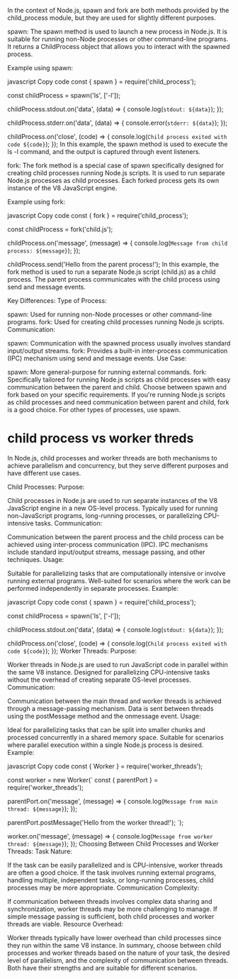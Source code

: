 
In the context of Node.js, spawn and fork are both methods provided by the child_process module, but they are used for slightly different purposes.

spawn:
The spawn method is used to launch a new process in Node.js. It is suitable for running non-Node processes or other command-line programs. It returns a ChildProcess object that allows you to interact with the spawned process.

Example using spawn:

javascript
Copy code
const { spawn } = require('child_process');

const childProcess = spawn('ls', ['-l']);

childProcess.stdout.on('data', (data) => {
  console.log(`stdout: ${data}`);
});

childProcess.stderr.on('data', (data) => {
  console.error(`stderr: ${data}`);
});

childProcess.on('close', (code) => {
  console.log(`Child process exited with code ${code}`);
});
In this example, the spawn method is used to execute the ls -l command, and the output is captured through event listeners.

fork:
The fork method is a special case of spawn specifically designed for creating child processes running Node.js scripts. It is used to run separate Node.js processes as child processes. Each forked process gets its own instance of the V8 JavaScript engine.

Example using fork:

javascript
Copy code
const { fork } = require('child_process');

const childProcess = fork('child.js');

childProcess.on('message', (message) => {
  console.log(`Message from child process: ${message}`);
});

childProcess.send('Hello from the parent process!');
In this example, the fork method is used to run a separate Node.js script (child.js) as a child process. The parent process communicates with the child process using send and message events.

Key Differences:
Type of Process:

spawn: Used for running non-Node processes or other command-line programs.
fork: Used for creating child processes running Node.js scripts.
Communication:

spawn: Communication with the spawned process usually involves standard input/output streams.
fork: Provides a built-in inter-process communication (IPC) mechanism using send and message events.
Use Case:

spawn: More general-purpose for running external commands.
fork: Specifically tailored for running Node.js scripts as child processes with easy communication between the parent and child.
Choose between spawn and fork based on your specific requirements. If you're running Node.js scripts as child processes and need communication between parent and child, fork is a good choice. For other types of processes, use spawn.

# child process vs worker threds

In Node.js, child processes and worker threads are both mechanisms to achieve parallelism and concurrency, but they serve different purposes and have different use cases.

Child Processes:
Purpose:

Child processes in Node.js are used to run separate instances of the V8 JavaScript engine in a new OS-level process.
Typically used for running non-JavaScript programs, long-running processes, or parallelizing CPU-intensive tasks.
Communication:

Communication between the parent process and the child process can be achieved using inter-process communication (IPC).
IPC mechanisms include standard input/output streams, message passing, and other techniques.
Usage:

Suitable for parallelizing tasks that are computationally intensive or involve running external programs.
Well-suited for scenarios where the work can be performed independently in separate processes.
Example:

javascript
Copy code
const { spawn } = require('child_process');

const childProcess = spawn('ls', ['-l']);

childProcess.stdout.on('data', (data) => {
  console.log(`stdout: ${data}`);
});

childProcess.on('close', (code) => {
  console.log(`Child process exited with code ${code}`);
});
Worker Threads:
Purpose:

Worker threads in Node.js are used to run JavaScript code in parallel within the same V8 instance.
Designed for parallelizing CPU-intensive tasks without the overhead of creating separate OS-level processes.
Communication:

Communication between the main thread and worker threads is achieved through a message-passing mechanism.
Data is sent between threads using the postMessage method and the onmessage event.
Usage:

Ideal for parallelizing tasks that can be split into smaller chunks and processed concurrently in a shared memory space.
Suitable for scenarios where parallel execution within a single Node.js process is desired.
Example:

javascript
Copy code
const { Worker } = require('worker_threads');

const worker = new Worker(`
  const { parentPort } = require('worker_threads');

  parentPort.on('message', (message) => {
    console.log(`Message from main thread: ${message}`);
  });

  parentPort.postMessage('Hello from the worker thread!');
`);

worker.on('message', (message) => {
  console.log(`Message from worker thread: ${message}`);
});
Choosing Between Child Processes and Worker Threads:
Task Nature:

If the task can be easily parallelized and is CPU-intensive, worker threads are often a good choice.
If the task involves running external programs, handling multiple, independent tasks, or long-running processes, child processes may be more appropriate.
Communication Complexity:

If communication between threads involves complex data sharing and synchronization, worker threads may be more challenging to manage.
If simple message passing is sufficient, both child processes and worker threads are viable.
Resource Overhead:

Worker threads typically have lower overhead than child processes since they run within the same V8 instance.
In summary, choose between child processes and worker threads based on the nature of your task, the desired level of parallelism, and the complexity of communication between threads. Both have their strengths and are suitable for different scenarios.
